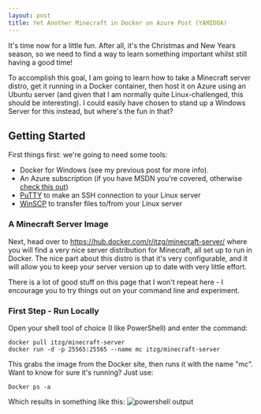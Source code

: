 ```yaml
---
layout: post
title: Yet Another Minecraft in Docker on Azure Post (YAMIDOA)
---
```

It's time now for a little fun. After all, it's the Christmas and New Years season, so we need to find a way to learn something important whilst still having a good time!

To accomplish this goal, I am going to learn how to take a Minecraft server distro, get it running in a Docker container, then host it on Azure using an Ubuntu server (and given that I am normally quite Linux-challenged, this should be interesting). I could easily have chosen to stand up a Windows Server for this instead, but where's the fun in that?

## Getting Started

First things first: we're going to need some tools:
  * Docker for Windows (see my previous post for more info).
  * An Azure subscription (if you have MSDN you're covered, otherwise [check this out](https://azure.microsoft.com/en-us/free/))
  * [PuTTY](http://www.chiark.greenend.org.uk/~sgtatham/putty/download.html) to make an SSH connection to your Linux server
  * [WinSCP](https://winscp.net/eng/download.php) to transfer files to/from your Linux server

### A Minecraft Server Image
Next, head over to https://hub.docker.com/r/itzg/minecraft-server/ where you will find a very nice server distribution for Minecraft, all set up to run in Docker. The nice part about this distro is that it's very configurable, and it will allow you to keep your server version up to date with very little effort.

There is a lot of good stuff on this page that I won't repeat here - I encourage you to try things out on your command line and experiment.

### First Step - Run Locally
Open your shell tool of choice (I like PowerShell) and enter the command:
```
docker pull itzg/minecraft-server
docker run -d -p 25565:25565 --name mc itzg/minecraft-server
```
This grabs the image from the Docker site, then runs it with the name "mc". Want to know for sure it's running? Just use:
```
Docker ps -a
```
Which results in something like this: 
![powershell output](https://raw.githubusercontent.com/tdallmann/tdallmann.github.io/master/images/ps.png)
